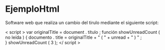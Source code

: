 # EjemploHtml

Software web que realiza un cambio del tirulo mediante el siguiente script:


< script > 
    var originalTitle =  document . título ;
    función  showUnreadCount ( no leída ) {
    documento . title  = originalTitle + " ( " + unread + " ) " ;    
    }
    showUnreadCount ( 3 );
 </ script >

